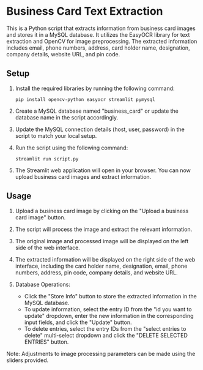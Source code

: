 
# Business Card Text Extraction

This is a Python script that extracts information from business card images and stores it in a MySQL database. It utilizes the EasyOCR library for text extraction and OpenCV for image preprocessing. The extracted information includes email, phone numbers, address, card holder name, designation, company details, website URL, and pin code.

## Setup

1. Install the required libraries by running the following command:

   ```
   pip install opencv-python easyocr streamlit pymysql
   ```

2. Create a MySQL database named "business_card" or update the database name in the script accordingly.

3. Update the MySQL connection details (host, user, password) in the script to match your local setup.

4. Run the script using the following command:

   ```
   streamlit run script.py
   ```

5. The Streamlit web application will open in your browser. You can now upload business card images and extract information.

## Usage

1. Upload a business card image by clicking on the "Upload a business card image" button.

2. The script will process the image and extract the relevant information.

3. The original image and processed image will be displayed on the left side of the web interface.

4. The extracted information will be displayed on the right side of the web interface, including the card holder name, designation, email, phone numbers, address, pin code, company details, and website URL.

5. Database Operations:
   - Click the "Store Info" button to store the extracted information in the MySQL database.
   - To update information, select the entry ID from the "id you want to update" dropdown, enter the new information in the corresponding input fields, and click the "Update" button.
   - To delete entries, select the entry IDs from the "select entries to delete" multi-select dropdown and click the "DELETE SELECTED ENTRIES" button.

Note: Adjustments to image processing parameters can be made using the sliders provided.
